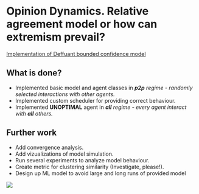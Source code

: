 # Opinion Dynamics. Relative agreement model or how can extremism prevail?

[Implementation of Deffuant bounded confidence model](https://jasss.soc.surrey.ac.uk/5/4/1.html)

## What is done?

* Implemented basic model and agent classes in __**p2p** regime_ - randomly selected interactions with other agents._
* Implemented custom scheduler for providing correct behaviour.
* Implemented **UNOPTIMAL** agent in _**all** regime - every agent interact with **all** others._

## Further work

* Add convergence analysis.
* Add vizualizations of model simulation.
* Run several experiments to analyze model behaviour.
* Create metric for clustering similarity (Investigate, please!).
* Design up ML model to avoid large and long runs of provided model

![](https://external-content.duckduckgo.com/iu/?u=http%3A%2F%2Fi.imgur.com%2FuiehP.png&f=1&nofb=1)
